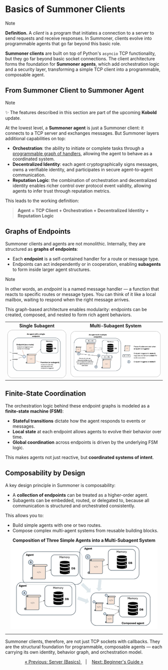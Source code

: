 # Basics of Summoner Clients

<!-- Given that we still have the server page and the intro page to review, the following modification might be enough? -->

> [!NOTE] 
> **Definition.** A _client_ is a program that initiates a connection to a server to send requests and receive responses. In Summoner, clients evolve into programmable agents that go far beyond this basic role.

**Summoner clients** are built on top of Python's `asyncio` TCP functionality, but they go far beyond basic socket connections. The client architecture forms the foundation for **Summoner agents**, which add orchestration logic and a security layer, transforming a simple TCP client into a programmable, composable agent.

## From Summoner Client to Summoner Agent

> [!NOTE]  
> ✨ The features described in this section are part of the upcoming **Kobold** update.

At the lowest level, a **Summoner agent** is just a Summoner client: it connects to a TCP server and exchanges messages. But Summoner layers additional capabilities on top:

<!-- A **Summoner agent** begins as a Summoner client, but adds two essential layers: -->

* **Orchestration**: the ability to initiate or complete tasks through a [programmable graph of handlers](#graphs-of-endpoints), allowing the agent to behave as a coordinated system.
* **Decentralized Identity**: each agent cryptographically signs messages, owns a verifiable identity, and participates in secure agent-to-agent communication.
* **Reputation Logic**: the combination of orchestration and decentralized identity enables richer control over protocol event validity, allowing agents to infer trust through reputation metrics.

This leads to the working definition:

> **Agent = TCP Client + Orchestration + Decentralized Identity + Reputation Logic**


## Graphs of Endpoints


Summoner clients and agents are not monolithic. Internally, they are structured as **graphs of endpoints**:

* Each **endpoint** is a self-contained handler for a route or message type.
* Endpoints can act independently or in cooperation, enabling **subagents** to form inside larger agent structures.

> [!NOTE]
> In other words, an _endpoint_ is a named message handler — a function that reacts to specific routes or message types. You can think of it like a local mailbox, waiting to respond when the right message arrives.

This graph-based architecture enables modularity: endpoints can be created, composed, and nested to form rich agent behaviors.

<div align="center">

<table>
  <tr>
    <th>
      <div align="center"><strong>Single Subagent</strong></div>
    </th>
    <th>
      <div align="center"><strong>Multi-Subagent System</strong></div>
    </th>
  </tr>
  <tr>
    <td>
      <div align="center">
        <img width="270px" src="../../../assets/img/agent_simple3_rounded.png"/>
      </div>
    </td>
    <td>
      <div align="center">
        <img width="435px" src="../../../assets/img/agent_complex3_rounded.png"/>
      </div>
    </td>
  </tr>
</table>

</div>

## Finite-State Coordination

The orchestration logic behind these endpoint graphs is modeled as a **finite-state machine (FSM)**:

* **Stateful transitions** dictate how the agent responds to events or messages.
* **Local state** at each endpoint allows agents to evolve their behavior over time.
* **Global coordination** across endpoints is driven by the underlying FSM logic.

This makes agents not just reactive, but **coordinated systems of intent**.

## Composability by Design

A key design principle in Summoner is composability:

* A **collection of endpoints** can be treated as a higher-order agent.
* Subagents can be embedded, routed, or delegated to, because all communication is structured and orchestrated consistently.

This allows you to:

* Build simple agents with one or two routes.
* Compose complex multi-agent systems from reusable building blocks.

<p align="center">
    <strong>Composition of Three Simple Agents into a Multi-Subagent System</strong><br/>
    <img width="470px" src="../../../assets/img/agent_composition.png"/>
</p>


---

Summoner clients, therefore, are not just TCP sockets with callbacks. They are the structural foundation for programmable, composable agents — each carrying its own identity, behavior graph, and orchestration model.



<p align="center">
  <a href="basics_server.md">&laquo; Previous: Server (Basics) </a> &nbsp;&nbsp;&nbsp;|&nbsp;&nbsp;&nbsp; 
  <a href="begin.md">Next: Beginner's Guide &raquo;</a>
</p>


